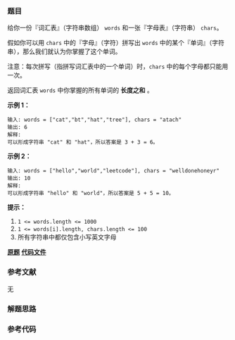 ### 题目
给你一份『词汇表』（字符串数组） `words` 和一张『字母表』（字符串） `chars`。

假如你可以用 `chars` 中的『字母』（字符）拼写出 `words` 中的某个『单词』（字符串），那么我们就认为你掌握了这个单词。

注意：每次拼写（指拼写词汇表中的一个单词）时，`chars` 中的每个字母都只能用一次。

返回词汇表 `words` 中你掌握的所有单词的 **长度之和** 。



**示例 1：**

    
    
    输入: words = ["cat","bt","hat","tree"], chars = "atach"
    输出: 6
    解释:
    可以形成字符串 "cat" 和 "hat"，所以答案是 3 + 3 = 6。
    

**示例 2：**

    
    
    输入: words = ["hello","world","leetcode"], chars = "welldonehoneyr"
    输出: 10
    解释:
    可以形成字符串 "hello" 和 "world"，所以答案是 5 + 5 = 10。
    



**提示：**

  1. `1 <= words.length <= 1000`
  2. `1 <= words[i].length, chars.length <= 100`
  3. 所有字符串中都仅包含小写英文字母

 **[原题](https://leetcode-cn.com/problems/find-words-that-can-be-formed-by-characters/)**    **[代码文件]()**


### 参考文献
无

### 解题思路




### 参考代码

```go


```




